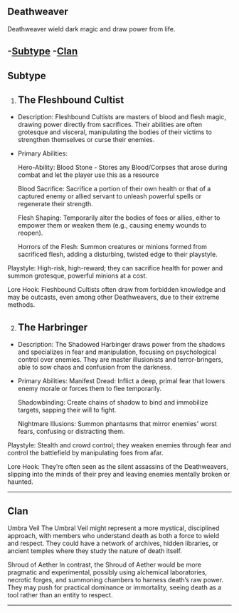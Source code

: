 ## Deathweaver

Deathweaver wield dark magic and draw power from life.

-[Subtype](#Subtype)
-[Clan](#Clan)
---

## Subtype

1. ## The Fleshbound Cultist

- Description: 
    Fleshbound Cultists are masters of blood and flesh magic, drawing power directly from sacrifices. Their abilities are often grotesque and visceral, 
    manipulating the bodies of their victims to strengthen themselves or curse their enemies.

- Primary Abilities:

    Hero-Ability:
    Blood Stone - Stores any Blood/Corpses that arose during combat and let the player use this as a resource

    Blood Sacrifice: 
    Sacrifice a portion of their own health or that of a captured enemy or allied servant to unleash powerful spells or regenerate their strength.

    Flesh Shaping:
    Temporarily alter the bodies of foes or allies, either to empower them or weaken them (e.g., causing enemy wounds to reopen).

    Horrors of the Flesh: 
    Summon creatures or minions formed from sacrificed flesh, adding a disturbing, twisted edge to their playstyle.

Playstyle: 
High-risk, high-reward; they can sacrifice health for power and summon grotesque, powerful minions at a cost.

Lore Hook: 
Fleshbound Cultists often draw from forbidden knowledge and may be outcasts, even among other Deathweavers, due to their extreme methods.

2. ## The Harbringer

- Description: 
    The Shadowed Harbinger draws power from the shadows and specializes in fear and manipulation, focusing on psychological control over enemies.
     They are master illusionists and terror-bringers, able to sow chaos and confusion from the darkness.

- Primary Abilities:
    Manifest Dread: 
        Inflict a deep, primal fear that lowers enemy morale or forces them to flee temporarily.

    Shadowbinding: 
        Create chains of shadow to bind and immobilize targets, sapping their will to fight.

    Nightmare Illusions: 
        Summon phantasms that mirror enemies' worst fears, confusing or distracting them.

Playstyle: 
    Stealth and crowd control; they weaken enemies through fear and control the battlefield by manipulating foes from afar.
    
Lore Hook: 
    They’re often seen as the silent assassins of the Deathweavers, slipping into the minds of their prey and leaving enemies mentally broken or haunted.

---


## Clan

Umbra Veil
    The Umbral Veil might represent a more mystical, disciplined approach, with members who understand death as both a force to wield and respect. They could have a network of archives, hidden libraries, or ancient temples where they study the nature of death itself.

Shroud of Aether 
    In contrast, the Shroud of Aether would be more pragmatic and experimental, possibly using alchemical laboratories, necrotic forges, and summoning chambers to harness death’s raw power. They may push for practical dominance or immortality, seeing death as a tool rather than an entity to respect.

---
